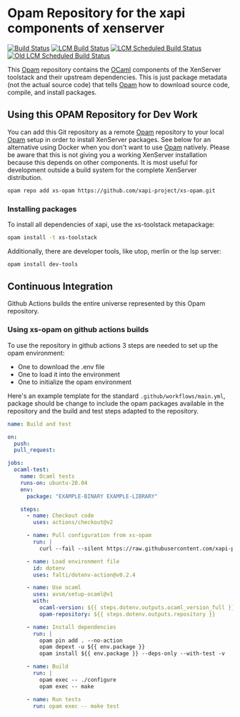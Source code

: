 # Opam Repository for the xapi components of xenserver

[![Build Status](https://github.com/xapi-project/xs-opam/actions/workflows/main.yml/badge.svg)](https://github.com/xapi-project/xs-opam/actions/workflows/main.yml)
[![LCM Build Status](https://github.com/xapi-project/xs-opam/actions/workflows/lcm.yml/badge.svg)](https://github.com/xapi-project/xs-opam/actions/workflows/lcm.yml)
[![LCM Scheduled Build Status](https://github.com/xapi-project/xs-opam/actions/workflows/yangtze-lcm.yml/badge.svg)](https://github.com/xapi-project/xs-opam/actions/workflows/yangtze-lcm.yml)
[![Old LCM Scheduled Build Status](https://github.com/xapi-project/xs-opam/actions/workflows/stockholm-lcm.yml/badge.svg)](https://github.com/xapi-project/xs-opam/actions/workflows/stockholm-lcm.yml)

This [Opam] repository contains the [OCaml] components of the XenServer
toolstack and their upstream dependencies. This is just package metadata
(not the actual source code) that tells [Opam] how to download source
code, compile, and install packages.

## Using this OPAM Repository for Dev Work

You can add this Git repository as a remote [Opam] repository to your
local [Opam] setup in order to install XenServer packages. See
below for an alternative using Docker when you don't want to use [Opam]
natively. Please be aware that this is not giving you a working XenServer
installation because this depends on other components. It is
most useful for development outside a build system for the complete
XenServer distribution.

```bash
opam repo add xs-opam https://github.com/xapi-project/xs-opam.git
```

### Installing packages

To install all dependencies of xapi, use the xs-toolstack metapackage:

```bash
opam install -t xs-toolstack
```

Additionally, there are developer tools, like utop, merlin or the lsp server:

```bash
opam install dev-tools
```

## Continuous Integration

Github Actions builds the entire universe represented by this Opam repository.

[Opam]:    http://opam.ocaml.org
[OCaml]:   http:/ocaml.org
[Docker]:  https://www.docker.com/

### Using xs-opam on github actions builds

To use the repository in github actions 3 steps are needed to set up the opam environment:
- One to download the .env file
- One to load it into the environment
- One to initialize the opam environment

Here's an example template for the standard `.github/workflows/main.yml`, package should be change to include the opam packages available in the repository and the build and test steps adapted to the repository.

```yaml
name: Build and test

on:
  push:
  pull_request:

jobs:
  ocaml-test:
    name: Ocaml tests
    runs-on: ubuntu-20.04
    env:
      package: "EXAMPLE-BINARY EXAMPLE-LIBRARY"

    steps:
      - name: Checkout code
        uses: actions/checkout@v2

      - name: Pull configuration from xs-opam
        run: |
          curl --fail --silent https://raw.githubusercontent.com/xapi-project/xs-opam/master/tools/xs-opam-ci.env | cut -f2 -d " " > .env

      - name: Load environment file
        id: dotenv
        uses: falti/dotenv-action@v0.2.4

      - name: Use ocaml
        uses: avsm/setup-ocaml@v1
        with:
          ocaml-version: ${{ steps.dotenv.outputs.ocaml_version_full }}
          opam-repository: ${{ steps.dotenv.outputs.repository }}

      - name: Install dependencies
        run: |
          opam pin add . --no-action
          opam depext -u ${{ env.package }}
          opam install ${{ env.package }} --deps-only --with-test -v

      - name: Build
        run: |
          opam exec -- ./configure
          opam exec -- make

      - name: Run tests
        run: opam exec -- make test
```
